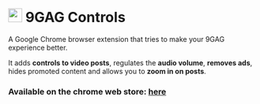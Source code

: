 # <img src="/srx/icon.png" width="28px"> 9GAG Controls
A Google Chrome browser extension that tries to make your 9GAG experience better.

It adds **controls to video posts**, regulates the **audio volume**, **removes ads**, hides promoted content and allows you to **zoom in on posts**.

### Available on the chrome web store: [here](https://chrome.google.com/webstore/detail/9gag-controls/ggaflcnplcdgjodokhjdefdobpdhdnjm)
